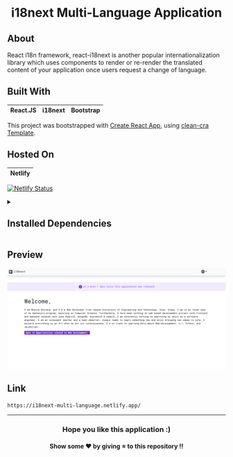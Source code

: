 <h1 align="center">i18next Multi-Language Application</h1>

## About
React i18n framework, react-i18next is another popular internationalization library which uses components to render or re-render the translated content of your application once users request a change of language.

## Built With 
|React.JS |i18next |Bootstrap|
|--- |--- |--- |

This project was bootstrapped with [Create React App](https://github.com/facebook/create-react-app), using [clean-cra Template](https://github.com/JorgePasco1/cra-template-clean-cra).


## Hosted On
|Netlify|
|---| 
[![Netlify Status](https://api.netlify.com/api/v1/badges/3b2fabb2-4bd2-43aa-aba1-df47520182ea/deploy-status)](https://app.netlify.com/sites/i18next-multi-language/deploys)

<details><summary>
<h2>Installed Dependencies</h2></summary>

```
# npm packages

npm install react-i18next i18next
npm i i18next-browser-languagedetector
npm install i18next-http-backend
npm i bootstrap@5.2.2
npm i react-icons
npm i flag-icons
npm i js-cookie
```

</details>

## Preview
![image](https://github.com/TheNewC0der-24/Multi-Language-i18next/blob/master/Preview.png)

## Link 
```
https://i18next-multi-language.netlify.app/
```

--- 
<h3 align='center'>Hope you like this application :)</h3>
<h4 align='center'>Show some ❤️ by giving ⭐ to this repository !!</h4>
